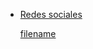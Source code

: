 - <style>
  .markdown-section {
      max-width: 98% !important;
  }
  
  @media (max-width: 768px) {
      div.iframe-container {
        padding-top: 120%;  /* Aumentar el porcentaje para dispositivos más pequeños */
      }
    }
  </style>
  
  [Redes sociales](redes.md#socialNetworks ':include')
  
  [filename](../sheet2web/index.html?tags=inteligenciaartificial  ':include :type=iframe width=100% height=1200px')
